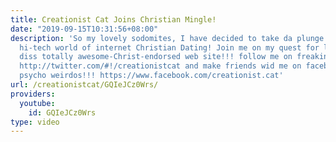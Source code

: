 ```yaml
---
title: Creationist Cat Joins Christian Mingle!
date: "2019-09-15T10:31:56+08:00"
description: 'So my lovely sodomites, I have decided to take da plunge and enter da
  hi-tech world of internet Christian Dating! Join me on my quest for love as I explore
  diss totally awesome-Christ-endorsed web site!!! follow me on freaking twitter already:
  http://twitter.com/#!/creationistcat and make friends wid me on facebook you cat-stalking
  psycho weirdos!!! https://www.facebook.com/creationist.cat'
url: /creationistcat/GQIeJCz0Wrs/
providers:
  youtube:
    id: GQIeJCz0Wrs
type: video
---
```

